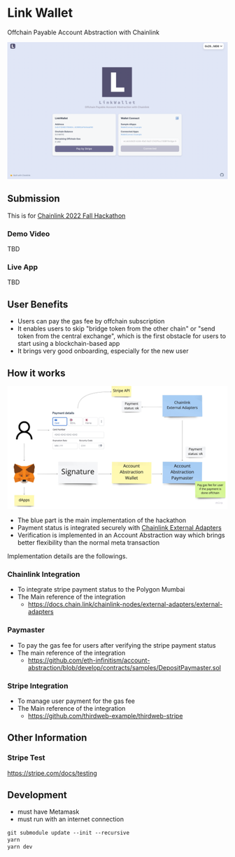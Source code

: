 # Link Wallet

Offchain Payable Account Abstraction with Chainlink

![top-screen-shot](./docs/top-screen-shot.png)

## Submission

This is for [Chainlink 2022 Fall Hackathon](https://chain.link/hackathon)

### Demo Video

TBD

### Live App

TBD

## User Benefits

- Users can pay the gas fee by offchain subscription
- It enables users to skip "bridge token from the other chain" or "send token from the central exchange", which is the first obstacle for users to start using a blockchain-based app
- It brings very good onboarding, especially for the new user

## How it works

![how-it-works](./docs/how-it-works.png)

- The blue part is the main implementation of the hackathon
- Payment status is integrated securely with [Chainlink External Adapters](https://docs.chain.link/chainlink-nodes/external-adapters/external-adapters)
- Verification is implemented in an Account Abstraction way which brings better flexibility than the normal meta transaction

Implementation details are the followings.

### Chainlink Integration

- To integrate stripe payment status to the Polygon Mumbai
- The Main reference of the integration
  - https://docs.chain.link/chainlink-nodes/external-adapters/external-adapters

### Paymaster

- To pay the gas fee for users after verifying the stripe payment status
- The main reference of the integration
  - https://github.com/eth-infinitism/account-abstraction/blob/develop/contracts/samples/DepositPaymaster.sol

### Stripe Integration

- To manage user payment for the gas fee
- The Main reference of the integration
  - https://github.com/thirdweb-example/thirdweb-stripe

## Other Information

### Stripe Test

https://stripe.com/docs/testing

## Development

- must have Metamask
- must run with an internet connection

```
git submodule update --init --recursive
yarn
yarn dev
```
